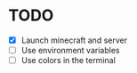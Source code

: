 # TODO

- [x] Launch minecraft and server
- [ ] Use environment variables
- [ ] Use colors in the terminal
